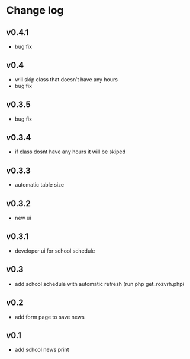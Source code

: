 # **Change log**

## v0.4.1

- bug fix

## v0.4

- will skip class that doesn’t have any hours
- bug fix

## v0.3.5

- bug fix

## v0.3.4

- if class dosnt have any hours it will be skiped

## v0.3.3

- automatic table size

## v0.3.2

- new ui

## v0.3.1

- developer ui for school schedule

## v0.3

- add school schedule with automatic refresh (run php get_rozvrh.php)

## v0.2

- add form page to save news

## v0.1

- add school news print